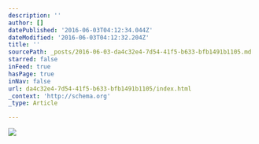 ```yaml
---
description: ''
author: []
datePublished: '2016-06-03T04:12:34.044Z'
dateModified: '2016-06-03T04:12:32.204Z'
title: ''
sourcePath: _posts/2016-06-03-da4c32e4-7d54-41f5-b633-bfb1491b1105.md
starred: false
inFeed: true
hasPage: true
inNav: false
url: da4c32e4-7d54-41f5-b633-bfb1491b1105/index.html
_context: 'http://schema.org'
_type: Article

---
```

![](https://the-grid-user-content.s3-us-west-2.amazonaws.com/4401ea2a-ce1c-48da-a914-4add96244686.jpg)